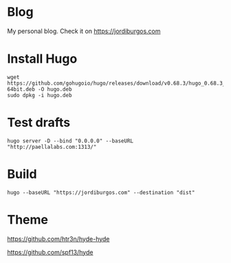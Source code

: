 
# Blog

My personal blog. Check it on https://jordiburgos.com

# Install Hugo

    wget https://github.com/gohugoio/hugo/releases/download/v0.68.3/hugo_0.68.3_Linux-64bit.deb -O hugo.deb
    sudo dpkg -i hugo.deb

# Test drafts

    hugo server -D --bind "0.0.0.0" --baseURL "http://paellalabs.com:1313/"

# Build

    hugo --baseURL "https://jordiburgos.com" --destination "dist"

# Theme

https://github.com/htr3n/hyde-hyde

https://github.com/spf13/hyde
